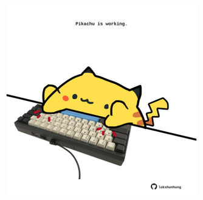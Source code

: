 <!-- built at 17/09/2023, 20:00:40 UTC -->
<p align="center">
  <img width="500" height="500" src="./ReadmeImage.svg">
</p>
